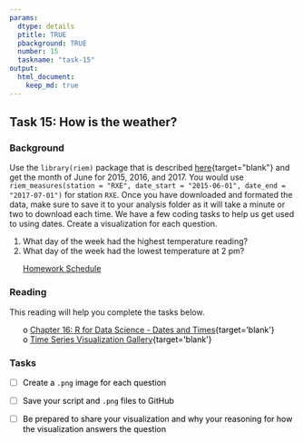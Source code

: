 ```yaml
---
params:
  dtype: details
  ptitle: TRUE
  pbackground: TRUE
  number: 15
  taskname: "task-15"
output:
  html_document:
    keep_md: true
---
```







## Task 15:  How is the weather? 
### Background 

Use the `library(riem)` package that is described [here](https://github.com/ropensci/riem){target="blank"} and get the month of June for 2015, 2016, and 2017. You would use `riem_measures(station = "RXE", date_start = "2015-06-01", date_end = "2017-07-01")` for station `RXE`.  Once you have downloaded and formated the data, make sure to save it to your analysis folder as it will take a minute or two to download each time.   We have a few coding tasks to help us get used to using dates. Create a visualization for each question.

1. What day of the week had the highest temperature reading?
2. What day of the week had the lowest temperature at 2 pm?

 * [Homework Schedule](../homework_schedule.html)




<style>
ul {
   color: black;
   list-style-type: none;
   list-style-position: outside;

}

</style>


### Reading

This reading will help you complete the tasks below.

* o [Chapter 16: R for Data Science - Dates and Times](http://r4ds.had.co.nz/dates-and-times.html){target='blank'}
* o [Time Series Visualization Gallery](https://vcg.informatik.uni-rostock.de/~ct/timeviz/timeviz.html){target='blank'}


### Tasks


* [ ] Create a `.png` image for each question
* [ ] Save your script and `.png` files to GitHub
* [ ] Be prepared to share your visualization and why your reasoning for how the visualization answers the question


